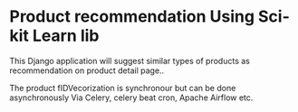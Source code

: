 # Product recommendation Using Sci-kit Learn lib

This Django application will suggest similar types of products as recommendation on product detail page..

The product fIDVecorization is synchronour but can be done asynchronously Via Celery, celery beat cron, Apache Airflow etc.